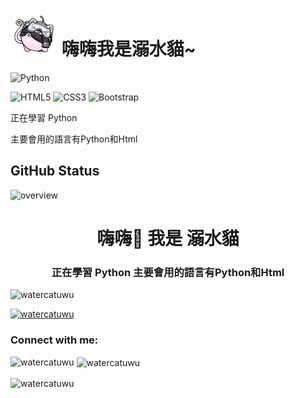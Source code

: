 <h1>
<img src="https://raw.githubusercontent.com/watercatuwu/watercatuwu/main/unknown.png" alt="頭像" width="75">
嗨嗨我是溺水貓~
</h1>

![Python](https://img.shields.io/badge/python-3670A0?style=for-the-badge&logo=python&logoColor=ffdd54)

![HTML5](https://img.shields.io/badge/html5-%23E34F26.svg?style=for-the-badge&logo=html5&logoColor=white)
![CSS3](https://img.shields.io/badge/css3-%231572B6.svg?style=for-the-badge&logo=css3&logoColor=white)
![Bootstrap](https://img.shields.io/badge/bootstrap-%23563D7C.svg?style=for-the-badge&logo=bootstrap&logoColor=white)

正在學習 Python

主要會用的語言有Python和Html

## GitHub Status
![overview](https://github.com/watercatuwu/github-stats/blob/master/generated/overview.svg)


<h1 align="center">嗨嗨👋 我是 溺水貓</h1>
<h3 align="center">正在學習 Python 主要會用的語言有Python和Html</h3>

<p align="left"> <img src="https://komarev.com/ghpvc/?username=watercatuwu&label=Profile%20views&color=0e75b6&style=flat" alt="watercatuwu" /> </p>

<p align="left"> <a href="https://github.com/ryo-ma/github-profile-trophy"><img src="https://github-profile-trophy.vercel.app/?username=watercatuwu" alt="watercatuwu" /></a> </p>

<h3 align="left">Connect with me:</h3>
<p align="left">
</p>

<p><img align="left" src="https://github-readme-stats.vercel.app/api/top-langs?username=watercatuwu&show_icons=true&locale=en&layout=compact" alt="watercatuwu" /></p>

<p>&nbsp;<img align="center" src="https://github-readme-stats.vercel.app/api?username=watercatuwu&show_icons=true&locale=en" alt="watercatuwu" /></p>

<p><img align="center" src="https://github-readme-streak-stats.herokuapp.com/?user=watercatuwu&" alt="watercatuwu" /></p>
